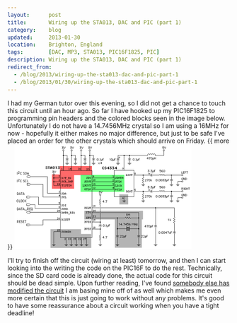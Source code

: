 ```yaml
---
layout:      post
title:       Wiring up the STA013, DAC and PIC (part 1)
category:    blog
updated:     2013-01-30
location:    Brighton, England
tags:        [DAC, MP3, STA013, PIC16F1825, PIC]
description: Wiring up the STA013, DAC and PIC (part 1)
redirect_from:
  - /blog/2013/wiring-up-the-sta013-dac-and-pic-part-1
  - /blog/2013/01/30/wiring-up-the-sta013-dac-and-pic-part-1
---
```


I had my German tutor over this evening, so I did not get a chance to touch this circuit until an hour ago. So far I have hooked up my PIC16F1825 to programming pin headers and the colored blocks seen in the image below. Unfortunately I do not have a 14.7456MHz crystal so I am using a 16MHz for now - hopefully it either makes no major difference, but just to be safe I've placed an order for the other crystals which should arrive on Friday.
{{ more }}
![Circuit]

I'll try to finish off the circuit (wiring at least) tomorrow, and then I can start looking into the writing the code on the PIC16F to do the rest. Technically, since the SD card code is already done, the actual code for this circuit should be dead simple. Upon further reading, I've found [somebody else has modified the circuit](https://instruct1.cit.cornell.edu/courses/ee476/FinalProjects/s2007/cd247_maw72/cd247_maw72/index.html) I am basing mine off of as well which makes me even more certain that this is just going to work without any problems. It's good to have some reassurance about a circuit working when you have a tight deadline!


[Circuit]: /Content/blog_images/Circuit_so_far.png